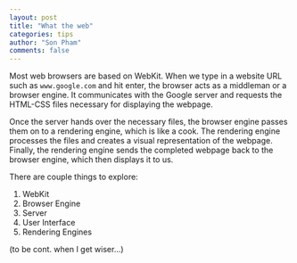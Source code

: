 ```yaml
---
layout: post
title: "What the web"
categories: tips
author: "Son Pham"
comments: false
---
```


Most web browsers are based on WebKit. When we type in a website URL such as `www.google.com` and hit enter, the browser acts as a middleman or a browser engine. It communicates with the Google server and requests the HTML-CSS files necessary for displaying the webpage.

Once the server hands over the necessary files, the browser engine passes them on to a rendering engine, which is like a cook. The rendering engine processes the files and creates a visual representation of the webpage. Finally, the rendering engine sends the completed webpage back to the browser engine, which then displays it to us.

There are couple things to explore:  
1. WebKit  
2. Browser Engine  
3. Server
4. User Interface
5. Rendering Engines



(to be cont. when I get wiser...)

